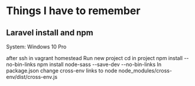 # Things I have to remember

## Laravel install and npm

System: Windows 10 Pro

after ssh in vagrant homestead
Run new project
cd in project
npm install --no-bin-links
npm install node-sass --save-dev --no-bin-links
In package.json change cross-env links to
node node_modules/cross-env/dist/cross-env.js

